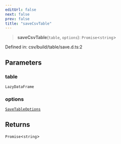 ```yaml
---
editUrl: false
next: false
prev: false
title: "saveCsvTable"
---
```


> **saveCsvTable**(`table`, `options`): `Promise`\<`string`\>

Defined in: csv/build/table/save.d.ts:2

## Parameters

### table

`LazyDataFrame`

### options

[`SaveTableOptions`](/reference/dpkit/savetableoptions/)

## Returns

`Promise`\<`string`\>
